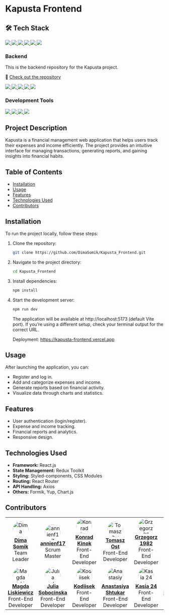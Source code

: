 # Kapusta Frontend

## 🛠️ Tech Stack

<p align="left">
  <a href="https://react.dev/" target="_blank">
    <img src="https://img.shields.io/badge/-React-20232A?style=for-the-badge&logo=react&logoColor=61DAFB" />
  </a>
  <a href="https://redux.js.org/" target="_blank">
    <img src="https://img.shields.io/badge/Redux-764ABC?style=for-the-badge&logo=redux&logoColor=white" />
  </a>
  <a href="https://developer.mozilla.org/en-US/docs/Web/JavaScript" target="_blank">
    <img src="https://img.shields.io/badge/JavaScript-F7DF1E?style=for-the-badge&logo=javascript&logoColor=black" />
  </a>
  <a href="https://styled-components.com/" target="_blank">
    <img src="https://img.shields.io/badge/Styled--Components-DB7093?style=for-the-badge&logo=styled-components&logoColor=white" />
  </a>
  <a href="https://developer.mozilla.org/en-US/docs/Web/CSS" target="_blank">
    <img src="https://img.shields.io/badge/CSS3-1572B6?style=for-the-badge&logo=css3&logoColor=white" />
  </a>
  <a href="https://developer.mozilla.org/en-US/docs/Web/HTML" target="_blank">
    <img src="https://img.shields.io/badge/HTML5-E34F26?style=for-the-badge&logo=html5&logoColor=white" />
  </a>
</p>

### Backend

This is the backend repository for the Kapusta project.

🔗 [Check out the repository](https://github.com/DimaSomik/Kapusta_Backend)

<p align="left">
  <a href="https://nodejs.org/" target="_blank">
    <img src="https://img.shields.io/badge/Node.js-43853D?style=for-the-badge&logo=node.js&logoColor=white" />
  </a>
  <a href="https://expressjs.com/" target="_blank">
    <img src="https://img.shields.io/badge/Express.js-000000?style=for-the-badge&logo=express&logoColor=white" />
  </a>
  <a href="https://www.mongodb.com/" target="_blank">
    <img src="https://img.shields.io/badge/MongoDB-4EA94B?style=for-the-badge&logo=mongodb&logoColor=white" />
  </a>
  <a href="https://mongoosejs.com/" target="_blank">
    <img src="https://img.shields.io/badge/Mongoose-880000?style=for-the-badge&logo=mongoose&logoColor=white" />
  </a>
  <a href="https://jwt.io/" target="_blank">
    <img src="https://img.shields.io/badge/JWT-000000?style=for-the-badge&logo=jsonwebtokens&logoColor=white" />
  </a>
</p>

### Development Tools

<p align="left">
  <a href="https://eslint.org/" target="_blank">
    <img src="https://img.shields.io/badge/ESLint-4B32C3?style=for-the-badge&logo=eslint&logoColor=white" />
  </a>
  <a href="https://prettier.io/" target="_blank">
    <img src="https://img.shields.io/badge/Prettier-F7B93E?style=for-the-badge&logo=prettier&logoColor=black" />
  </a>
  <a href="https://git-scm.com/" target="_blank">
    <img src="https://img.shields.io/badge/Git-F05032?style=for-the-badge&logo=git&logoColor=white" />
  </a>
  <a href="https://github.com/" target="_blank">
    <img src="https://img.shields.io/badge/GitHub-181717?style=for-the-badge&logo=github&logoColor=white" />
  </a>
</p>

## Project Description

Kapusta is a financial management web application that helps users track their expenses and income efficiently. The project provides an intuitive interface for managing transactions, generating reports, and gaining insights into financial habits.

## Table of Contents

- [Installation](#installation)
- [Usage](#usage)
- [Features](#features)
- [Technologies Used](#technologies-used)
- [Contributors](#contributors)

## Installation

To run the project locally, follow these steps:

1. Clone the repository:
   ```sh
   git clone https://github.com/DimaSomik/Kapusta_Frontend.git
   ```
2. Navigate to the project directory:
   ```sh
   cd Kapusta_Frontend
   ```
3. Install dependencies:
   ```sh
   npm install
   ```
4. Start the development server:

   ```sh
   npm run dev
   ```

   The application will be available at http://localhost:5173 (default Vite port).
   If you’re using a different setup, check your terminal output for the correct URL.

   Deployment: https://kapusta-frontend.vercel.app

## Usage

After launching the application, you can:

- Register and log in.
- Add and categorize expenses and income.
- Generate reports based on financial activity.
- Visualize data through charts and statistics.

## Features

- User authentication (login/register).
- Expense and income tracking.
- Financial reports and analytics.
- Responsive design.

## Technologies Used

- **Framework:** React.js
- **State Management:** Redux Toolkit
- **Styling:** Styled-components, CSS Modules
- **Routing:** React Router
- **API Handling:** Axios
- **Others:** Formik, Yup, Chart.js

## Contributors

<table>
  <tr>
    <td align="center">
      <a href="https://github.com/DimaSomik">
        <img src="https://github.com/DimaSomik.png?size=50" width="50px;" style="border-radius: 50%;" alt="Dima Somik"/>
        <br /><b>Dima Somik</b>
      </a>
      <br />Team Leader
    </td>
    <td align="center">
      <a href="https://github.com/annienf17">
        <img src="https://github.com/annienf17.png?size=50" width="50px;" style="border-radius: 50%;" alt="annienf17"/>
        <br /><b>annienf17</b>
      </a>
      <br />Scrum Master
    </td>
    <td align="center">
      <a href="https://github.com/KonradKinok">
        <img src="https://github.com/KonradKinok.png?size=50" width="50px;" style="border-radius: 50%;" alt="Konrad Kinok"/>
        <br /><b>Konrad Kinok</b>
      </a>
      <br />Front-End Developer
    </td>
    <td align="center">
      <a href="https://github.com/OstTomasz">
        <img src="https://github.com/OstTomasz.png?size=50" width="50px;" style="border-radius: 50%;" alt="Tomasz Ost"/>
        <br /><b>Tomasz Ost</b>
      </a>
      <br />Front-End Developer
    </td>
    <td align="center">
      <a href="https://github.com/Grzesiek1982">
        <img src="https://github.com/Grzesiek1982.png?size=50" width="50px;" style="border-radius: 50%;" alt="Grzegorz 1982"/>
        <br /><b>Grzegorz 1982</b>
      </a>
      <br />Front-End Developer
    </td>
    <td align="center">
      <a href="https://github.com/WeronikaMisiowska">
        <img src="https://github.com/WeronikaMisiowska.png?size=50" width="50px;" style="border-radius: 50%;" alt="Weronika Misiowska"/>
        <br /><b>Weronika Misiowska</b>
      </a>
      <br />Front-End Developer
    </td>
  </tr>
  <tr>
    <td align="center">
      <a href="https://github.com/MagdaLiskiewicz">
        <img src="https://github.com/MagdaLiskiewicz.png?size=50" width="50px;" style="border-radius: 50%;" alt="Magda Liskiewicz"/>
        <br /><b>Magda Liskiewicz</b>
      </a>
      <br />Front-End Developer
    </td>
    <td align="center">
      <a href="https://github.com/juliasobocinska">
        <img src="https://github.com/juliasobocinska.png?size=50" width="50px;" style="border-radius: 50%;" alt="Julia Sobocinska"/>
        <br /><b>Julia Sobocinska</b>
      </a>
      <br />Front-End Developer
    </td>
    <td align="center">
      <a href="https://github.com/Kodiisek">
        <img src="https://github.com/Kodiisek.png?size=50" width="50px;" style="border-radius: 50%;" alt="Kodiisek"/>
        <br /><b>Kodiisek</b>
      </a>
      <br />Front-End Developer
    </td>
    <td align="center">
      <a href="https://github.com/Anastasiya-Shtukar">
        <img src="https://github.com/Anastasiya-Shtukar.png?size=50" width="50px;" style="border-radius: 50%;" alt="Anastasiya Shtukar"/>
        <br /><b>Anastasiya Shtukar</b>
      </a>
      <br />Front-End Developer
    </td>
    <td align="center">
      <a href="https://github.com/Kasia24">
        <img src="https://github.com/Kasia24.png?size=50" width="50px;" style="border-radius: 50%;" alt="Kasia 24"/>
        <br /><b>Kasia 24</b>
      </a>
      <br />Front-End Developer
    </td>

 <td align="center">
      <a href="https://github.com/MagdalenaSiniawska">
        <img src="https://github.com/MagdalenaSiniawska.png?size=50" width="50px;" style="border-radius: 50%;" alt="MagdalenaSiniawska"/>
        <br /><b>MagdalenaSiniawska</b>
      </a>
      <br />Front-End Developer
    </td>
   
  </tr>
</table>
